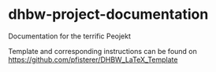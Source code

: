 # dhbw-project-documentation
Documentation for the terrific Peojekt

Template and corresponding instructions can be found on https://github.com/pfisterer/DHBW_LaTeX_Template
